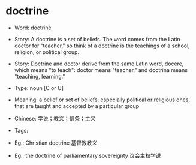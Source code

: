 # doctrine

- Word: doctrine
- Story: A doctrine is a set of beliefs. The word comes from the Latin doctor for “teacher,” so think of a doctrine is the teachings of a school, religion, or political group.
- Story: Doctrine and doctor derive from the same Latin word, docere, which means "to teach": doctor means "teacher," and doctrina means "teaching, learning."

- Type: noun [C or U]
- Meaning: a belief or set of beliefs, especially political or religious ones, that are taught and accepted by a particular group
- Chinese: 学说；教义；信条；主义
- Tags: 
- Eg.: Christian doctrine 基督教教义
- Eg.: the doctrine of parliamentary sovereignty 议会主权学说

